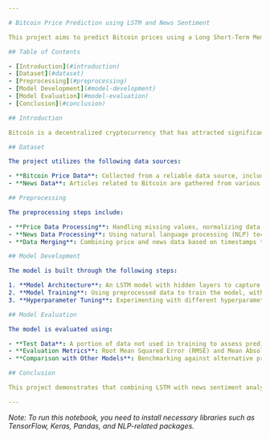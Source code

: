 ```yaml
---

# Bitcoin Price Prediction using LSTM and News Sentiment  

This project aims to predict Bitcoin prices using a Long Short-Term Memory (LSTM) model combined with news sentiment analysis. By integrating historical Bitcoin price data with news article information, the model can capture market trends and fluctuations to provide more accurate predictions.  

## Table of Contents  

- [Introduction](#introduction)  
- [Dataset](#dataset)  
- [Preprocessing](#preprocessing)  
- [Model Development](#model-development)  
- [Model Evaluation](#model-evaluation)  
- [Conclusion](#conclusion)  

## Introduction  

Bitcoin is a decentralized cryptocurrency that has attracted significant interest from investors and researchers. However, its price is highly volatile, making prediction challenging. This project utilizes an LSTM model, a type of recurrent neural network, to predict Bitcoin prices. Additionally, sentiment analysis from news articles is incorporated to improve prediction accuracy.  

## Dataset  

The project utilizes the following data sources:  

- **Bitcoin Price Data**: Collected from a reliable data source, including open price, close price, high price, low price, and trading volume in 12-hour timeframes.  
- **News Data**: Articles related to Bitcoin are gathered from various sources, providing insights into events and trends that may impact Bitcoin's price.  

## Preprocessing  

The preprocessing steps include:  

- **Price Data Processing**: Handling missing values, normalizing data, and creating relevant features for the model.  
- **News Data Processing**: Using natural language processing (NLP) techniques to convert text into numerical features, such as word vectorization or embedding models.  
- **Data Merging**: Combining price and news data based on timestamps to form the final dataset for model training.  

## Model Development  

The model is built through the following steps:  

1. **Model Architecture**: An LSTM model with hidden layers to capture temporal relationships in price and news data.  
2. **Model Training**: Using preprocessed data to train the model, with mean squared error as the loss function and Adam optimizer.  
3. **Hyperparameter Tuning**: Experimenting with different hyperparameters such as the number of LSTM layers, neurons, learning rate, and batch size to optimize performance.  

## Model Evaluation  

The model is evaluated using:  

- **Test Data**: A portion of data not used in training to assess prediction accuracy.  
- **Evaluation Metrics**: Root Mean Squared Error (RMSE) and Mean Absolute Error (MAE) to measure model performance.  
- **Comparison with Other Models**: Benchmarking against alternative prediction models like ARIMA or linear regression to assess the effectiveness of integrating news data.  

## Conclusion  

This project demonstrates that combining LSTM with news sentiment analysis can enhance Bitcoin price prediction accuracy. However, due to the high volatility of the cryptocurrency market, achieving precise predictions remains challenging and requires further research.  

---
```


*Note: To run this notebook, you need to install necessary libraries such as TensorFlow, Keras, Pandas, and NLP-related packages.*
